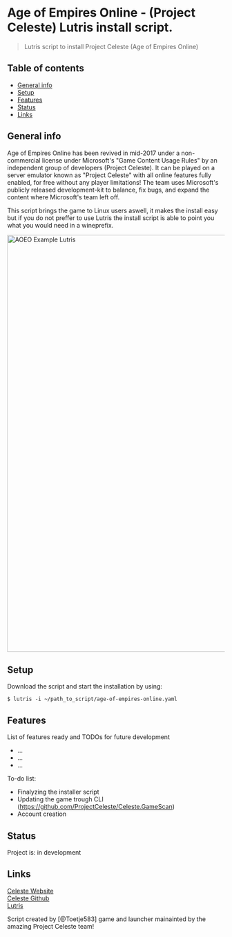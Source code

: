 # Age of Empires Online - (Project Celeste) Lutris install script.

>  Lutris script to install Project Celeste (Age of Empires Online)

## Table of contents
* [General info](#general-info)
* [Setup](#setup)
* [Features](#features)
* [Status](#status)
* [Links](#links)

## General info
Age of Empires Online has been revived in mid-2017 under a non-commercial license under Microsoft's "Game Content Usage Rules" by an independent group of developers (Project Celeste). It can be played on a server emulator known as "Project Celeste" with all online features fully enabled, for free without any player limitations!
The team uses Microsoft's publicly released development-kit to balance, fix bugs, and expand the content where Microsoft's team left off.

This script brings the game to Linux users aswell, it makes the install easy but if you do not preffer to use Lutris the install script is able to point you what you would need in a wineprefix.

<img width="964" alt="AOEO Example Lutris" src="https://github.com/Toetje585/Age-of-Empires-Online-Lutris/blob/master/age-of-empires-online.png">


## Setup

Download the script and start the installation by using:
```
$ lutris -i ~/path_to_script/age-of-empires-online.yaml
```
## Features
List of features ready and TODOs for future development
* ...
* ...
* ...

To-do list:
* Finalyzing the installer script
* Updating the game trough CLI (https://github.com/ProjectCeleste/Celeste.GameScan)
* Account creation

## Status
Project is: in development

## Links

[Celeste Website](https://www.projectceleste.com/)<br/>
[Celeste Github](https://github.com/ProjectCeleste/)<br/>
[Lutris](https://lutris.net/games/age-of-empires-online/)<br/>

Script created by [@Toetje583] game and launcher mainainted by the amazing Project Celeste team!
